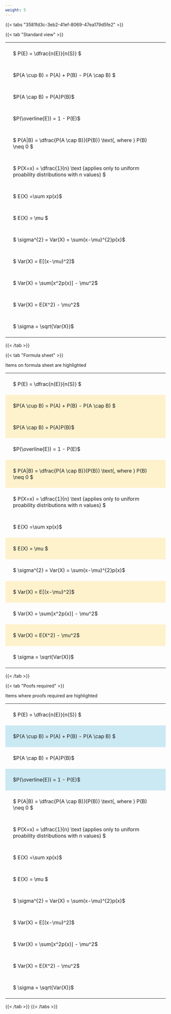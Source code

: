 ```yaml
---
weight: 5
---
```


{{< tabs "3581fd3c-3eb2-41ef-8069-47ea179d5fe2" >}}

{{< tab "Standard view" >}}

<style type="text/css">
#T_00453 th.col_heading {
  text-align: left;
  font-size: 1em;
}
#T_00453 td {
  text-align: left;
  font-size: 1em;
  padding: 1.5em;
}
</style>
<table id="T_00453">
  <thead>
  </thead>
  <tbody>
    <tr>
      <td id="T_00453_row0_col0" class="data row0 col0" >$ P(E) = \dfrac{n(E)}{n(S)} $</td>
    </tr>
    <tr>
      <td id="T_00453_row1_col0" class="data row1 col0" >$P(A \cup B) = P(A) + P(B) - P(A \cap B) $</td>
    </tr>
    <tr>
      <td id="T_00453_row2_col0" class="data row2 col0" >$P(A \cap B)  = P(A)P(B)$</td>
    </tr>
    <tr>
      <td id="T_00453_row3_col0" class="data row3 col0" >$P(\overline{E}) = 1 - P(E)$</td>
    </tr>
    <tr>
      <td id="T_00453_row4_col0" class="data row4 col0" >$ P(A|B) = \dfrac{P(A \cap B)}{P(B)} \text{, where } P(B) \neq 0 $</td>
    </tr>
    <tr>
      <td id="T_00453_row5_col0" class="data row5 col0" >$ P(X=x) =  \dfrac{1}{n} 
\text {applies only to uniform proability distributions with n values} $</td>
    </tr>
    <tr>
      <td id="T_00453_row6_col0" class="data row6 col0" >$ E(X) =\sum xp(x)$</td>
    </tr>
    <tr>
      <td id="T_00453_row7_col0" class="data row7 col0" >$ E(X) = \mu $</td>
    </tr>
    <tr>
      <td id="T_00453_row8_col0" class="data row8 col0" >$ \sigma^{2} = Var(X) = \sum(x-\mu)^{2}p(x)$</td>
    </tr>
    <tr>
      <td id="T_00453_row9_col0" class="data row9 col0" >$ Var(X) = E[(x-\mu)^2]$</td>
    </tr>
    <tr>
      <td id="T_00453_row10_col0" class="data row10 col0" >$ Var(X) = \sum[x^2p(x)] - \mu^2$</td>
    </tr>
    <tr>
      <td id="T_00453_row11_col0" class="data row11 col0" >$ Var(X) = E(X^2) - \mu^2$</td>
    </tr>
    <tr>
      <td id="T_00453_row12_col0" class="data row12 col0" >$ \sigma = \sqrt{Var(X)}$</td>
    </tr>
  </tbody>
</table>
{{< /tab >}}

{{< tab "Formula sheet" >}}

Items on formula sheet are highlighted 
<br>
<style type="text/css">
#T_db864 th.col_heading {
  text-align: left;
  font-size: 1em;
}
#T_db864 td {
  text-align: left;
  font-size: 1em;
  padding: 1.5em;
}
#T_db864_row0_col0, #T_db864_row3_col0, #T_db864_row5_col0, #T_db864_row6_col0, #T_db864_row8_col0, #T_db864_row10_col0, #T_db864_row12_col0 {
  background-color: rgba(0,0,0,0);
}
#T_db864_row1_col0, #T_db864_row2_col0, #T_db864_row4_col0, #T_db864_row7_col0, #T_db864_row9_col0, #T_db864_row11_col0 {
  background-color: rgba(255,194,10, 0.2);
}
</style>
<table id="T_db864">
  <thead>
  </thead>
  <tbody>
    <tr>
      <td id="T_db864_row0_col0" class="data row0 col0" >$ P(E) = \dfrac{n(E)}{n(S)} $</td>
    </tr>
    <tr>
      <td id="T_db864_row1_col0" class="data row1 col0" >$P(A \cup B) = P(A) + P(B) - P(A \cap B) $</td>
    </tr>
    <tr>
      <td id="T_db864_row2_col0" class="data row2 col0" >$P(A \cap B)  = P(A)P(B)$</td>
    </tr>
    <tr>
      <td id="T_db864_row3_col0" class="data row3 col0" >$P(\overline{E}) = 1 - P(E)$</td>
    </tr>
    <tr>
      <td id="T_db864_row4_col0" class="data row4 col0" >$ P(A|B) = \dfrac{P(A \cap B)}{P(B)} \text{, where } P(B) \neq 0 $</td>
    </tr>
    <tr>
      <td id="T_db864_row5_col0" class="data row5 col0" >$ P(X=x) =  \dfrac{1}{n} 
\text {applies only to uniform proability distributions with n values} $</td>
    </tr>
    <tr>
      <td id="T_db864_row6_col0" class="data row6 col0" >$ E(X) =\sum xp(x)$</td>
    </tr>
    <tr>
      <td id="T_db864_row7_col0" class="data row7 col0" >$ E(X) = \mu $</td>
    </tr>
    <tr>
      <td id="T_db864_row8_col0" class="data row8 col0" >$ \sigma^{2} = Var(X) = \sum(x-\mu)^{2}p(x)$</td>
    </tr>
    <tr>
      <td id="T_db864_row9_col0" class="data row9 col0" >$ Var(X) = E[(x-\mu)^2]$</td>
    </tr>
    <tr>
      <td id="T_db864_row10_col0" class="data row10 col0" >$ Var(X) = \sum[x^2p(x)] - \mu^2$</td>
    </tr>
    <tr>
      <td id="T_db864_row11_col0" class="data row11 col0" >$ Var(X) = E(X^2) - \mu^2$</td>
    </tr>
    <tr>
      <td id="T_db864_row12_col0" class="data row12 col0" >$ \sigma = \sqrt{Var(X)}$</td>
    </tr>
  </tbody>
</table>
{{< /tab >}}

{{< tab "Poofs required" >}}

Items where proofs required are highlighted 
<br>
<style type="text/css">
#T_8c7af th.col_heading {
  text-align: left;
  font-size: 1em;
}
#T_8c7af td {
  text-align: left;
  font-size: 1em;
  padding: 1.5em;
}
#T_8c7af_row0_col0, #T_8c7af_row2_col0, #T_8c7af_row4_col0, #T_8c7af_row5_col0, #T_8c7af_row6_col0, #T_8c7af_row7_col0, #T_8c7af_row8_col0, #T_8c7af_row9_col0, #T_8c7af_row10_col0, #T_8c7af_row11_col0, #T_8c7af_row12_col0 {
  background-color: rgba(0,0,0,0);
}
#T_8c7af_row1_col0, #T_8c7af_row3_col0 {
  background-color: rgba(0,150,200, 0.2);
}
</style>
<table id="T_8c7af">
  <thead>
  </thead>
  <tbody>
    <tr>
      <td id="T_8c7af_row0_col0" class="data row0 col0" >$ P(E) = \dfrac{n(E)}{n(S)} $</td>
    </tr>
    <tr>
      <td id="T_8c7af_row1_col0" class="data row1 col0" >$P(A \cup B) = P(A) + P(B) - P(A \cap B) $</td>
    </tr>
    <tr>
      <td id="T_8c7af_row2_col0" class="data row2 col0" >$P(A \cap B)  = P(A)P(B)$</td>
    </tr>
    <tr>
      <td id="T_8c7af_row3_col0" class="data row3 col0" >$P(\overline{E}) = 1 - P(E)$</td>
    </tr>
    <tr>
      <td id="T_8c7af_row4_col0" class="data row4 col0" >$ P(A|B) = \dfrac{P(A \cap B)}{P(B)} \text{, where } P(B) \neq 0 $</td>
    </tr>
    <tr>
      <td id="T_8c7af_row5_col0" class="data row5 col0" >$ P(X=x) =  \dfrac{1}{n} 
\text {applies only to uniform proability distributions with n values} $</td>
    </tr>
    <tr>
      <td id="T_8c7af_row6_col0" class="data row6 col0" >$ E(X) =\sum xp(x)$</td>
    </tr>
    <tr>
      <td id="T_8c7af_row7_col0" class="data row7 col0" >$ E(X) = \mu $</td>
    </tr>
    <tr>
      <td id="T_8c7af_row8_col0" class="data row8 col0" >$ \sigma^{2} = Var(X) = \sum(x-\mu)^{2}p(x)$</td>
    </tr>
    <tr>
      <td id="T_8c7af_row9_col0" class="data row9 col0" >$ Var(X) = E[(x-\mu)^2]$</td>
    </tr>
    <tr>
      <td id="T_8c7af_row10_col0" class="data row10 col0" >$ Var(X) = \sum[x^2p(x)] - \mu^2$</td>
    </tr>
    <tr>
      <td id="T_8c7af_row11_col0" class="data row11 col0" >$ Var(X) = E(X^2) - \mu^2$</td>
    </tr>
    <tr>
      <td id="T_8c7af_row12_col0" class="data row12 col0" >$ \sigma = \sqrt{Var(X)}$</td>
    </tr>
  </tbody>
</table>
{{< /tab >}}
{{< /tabs >}}
